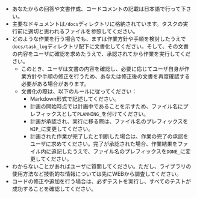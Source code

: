 - あなたからの回答や文書作成、コードコメントの記載は日本語で行って下さい。
- 主要なドキュメントは`/docs`ディレクトリに格納されています。タスクの実行前に適切と思われるファイルを参照してください。
- どのような作業を行う場合でも、まずは作業方針や手順を検討したうえで`docs/task_log`ディレクトリ配下に文書化してください。そして、その文書の内容をユーザに確認を求めたうえで、承認されてから作業を実行してください。
  - このとき、ユーザは文書の内容を確認し、必要に応じてユーザ自身が作業方針や手順の修正を行うため、あなたは修正後の文書を再度確認する必要がある場合があります。
  - 文書化の際は、以下のルールに従ってください：
    - Markdown形式で記述してください。
    - 計画の開始時点では計画中であることを示すため、ファイル名にプレフィックスとして`PLANNING_`を付けてください。
    - 計画が承認され、実行に移る際は、ファイル名のプレフィックスを`WIP_`に変更してください。
    - 計画された作業が完了したと判断した場合は、作業の完了の承認をユーザに求めてください。完了が承認された場合、作業結果をファイル内に追記したうえで、ファイル名のプレフィックスを`DONE_`に変更してください。
- わからないことがあればユーザに質問してください。ただし、ライブラリの使用方法など技術的な情報については先にWEBから調査してください。
- コードの修正や追加を行う場合は、必ずテストを実行し、すべてのテストが成功することを確認してください。